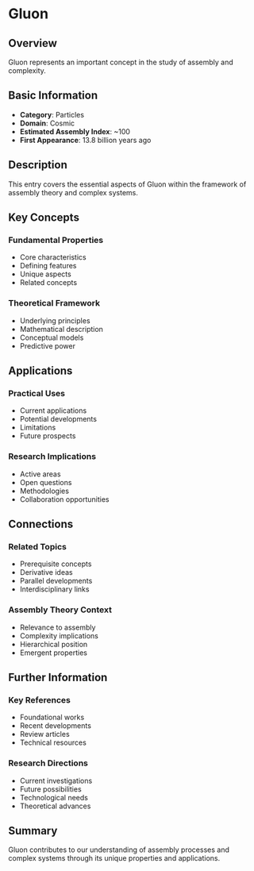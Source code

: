 # Gluon

## Overview

Gluon represents an important concept in the study of assembly and complexity.

## Basic Information

- **Category**: Particles
- **Domain**: Cosmic
- **Estimated Assembly Index**: ~100
- **First Appearance**: 13.8 billion years ago

## Description

This entry covers the essential aspects of Gluon within the framework of assembly theory and complex systems.

## Key Concepts

### Fundamental Properties
- Core characteristics
- Defining features
- Unique aspects
- Related concepts

### Theoretical Framework
- Underlying principles
- Mathematical description
- Conceptual models
- Predictive power

## Applications

### Practical Uses
- Current applications
- Potential developments
- Limitations
- Future prospects

### Research Implications
- Active areas
- Open questions
- Methodologies
- Collaboration opportunities

## Connections

### Related Topics
- Prerequisite concepts
- Derivative ideas
- Parallel developments
- Interdisciplinary links

### Assembly Theory Context
- Relevance to assembly
- Complexity implications
- Hierarchical position
- Emergent properties

## Further Information

### Key References
- Foundational works
- Recent developments
- Review articles
- Technical resources

### Research Directions
- Current investigations
- Future possibilities
- Technological needs
- Theoretical advances

## Summary

Gluon contributes to our understanding of assembly processes and complex systems through its unique properties and applications.

